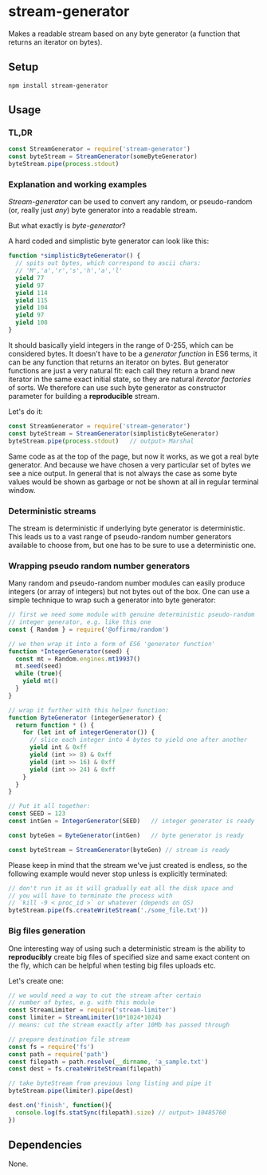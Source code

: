 # stream-generator

Makes a readable stream based on any byte generator (a function that returns an iterator on bytes).

## Setup

```
npm install stream-generator
```

## Usage

### TL,DR

```javascript
const StreamGenerator = require('stream-generator')
const byteStream = StreamGenerator(someByteGenerator)
byteStream.pipe(process.stdout)
```

### Explanation and working examples

*Stream-generator* can be used to convert any random, or pseudo-random (or, really just *any*) byte generator into a readable stream.

But what exactly is *byte-generator*?

A hard coded and simplistic byte generator can look like this:

```javascript
function *simplisticByteGenerator() {
  // spits out bytes, which correspond to ascii chars:
  // 'M','a','r','s','h','a','l'
  yield 77
  yield 97
  yield 114
  yield 115
  yield 104
  yield 97
  yield 108
}
```

It should basically yield integers in the range of 0-255, which can be considered bytes. It doesn't have to be a *generator function* in ES6 terms, it can be any function that returns an iterator on bytes. But generator functions are just a very natural fit: each call they return a brand new iterator in the same exact initial state, so they are natural *iterator factories* of sorts. We therefore can use such byte generator as constructor parameter for building a **reproducible** stream.

Let's do it:

```javascript
const StreamGenerator = require('stream-generator')
const byteStream = StreamGenerator(simplisticByteGenerator)
byteStream.pipe(process.stdout)   // output> Marshal
```

Same code as at the top of the page, but now it works, as we got a real byte generator. And because we have chosen a very particular set of bytes we see a nice output. In general that is not always the case as some byte values would be shown as garbage or not be shown at all in regular terminal window.

### Deterministic streams

The stream is deterministic if underlying byte generator is deterministic. This leads us to a vast range of pseudo-random number generators available to choose from, but one has to be sure to use a deterministic one.

### Wrapping pseudo random number generators

Many random and pseudo-random number modules can easily produce integers (or array of integers) but not bytes out of the box. One can use a simple technique to wrap such a generator into byte generator:

```javascript
// first we need some module with genuine deterministic pseudo-random
// integer generator, e.g. like this one
const { Random } = require('@offirmo/random')

// we then wrap it into a form of ES6 'generator function'
function *IntegerGenerator(seed) {
  const mt = Random.engines.mt19937()
  mt.seed(seed)
  while (true){
    yield mt()
  }
}

// wrap it further with this helper function:
function ByteGenerator (integerGenerator) {
  return function * () {
    for (let int of integerGenerator()) {
      // slice each integer into 4 bytes to yield one after another
      yield int & 0xff
      yield (int >> 8) & 0xff
      yield (int >> 16) & 0xff
      yield (int >> 24) & 0xff
    }
  }
}

// Put it all together:
const SEED = 123
const intGen = IntegerGenerator(SEED)   // integer generator is ready

const byteGen = ByteGenerator(intGen)   // byte generator is ready

const byteStream = StreamGenerator(byteGen) // stream is ready
```

Please keep in mind that the stream we've just created is endless, so the following example would never stop unless is explicitly terminated:

```javascript
// don't run it as it will gradually eat all the disk space and
// you will have to terminate the process with
// `kill -9 < proc_id >` or whatever (depends on OS)
byteStream.pipe(fs.createWriteStream('./some_file.txt'))
```

### Big files generation

One interesting way of using such a deterministic stream is the ability to **reproducibly** create big files of specified size and same exact content on the fly, which can be helpful when testing big files uploads etc.

Let's create one:  

```javascript
// we would need a way to cut the stream after certain
// number of bytes, e.g. with this module
const StreamLimiter = require('stream-limiter')
const limiter = StreamLimiter(10*1024*1024)
// means: cut the stream exactly after 10Mb has passed through

// prepare destination file stream
const fs = require('fs')
const path = require('path')
const filepath = path.resolve(__dirname, 'a_sample.txt')
const dest = fs.createWriteStream(filepath)

// take byteStream from previous long listing and pipe it
byteStream.pipe(limiter).pipe(dest)

dest.on('finish', function(){
  console.log(fs.statSync(filepath).size) // output> 10485760
})
```

## Dependencies

None.
